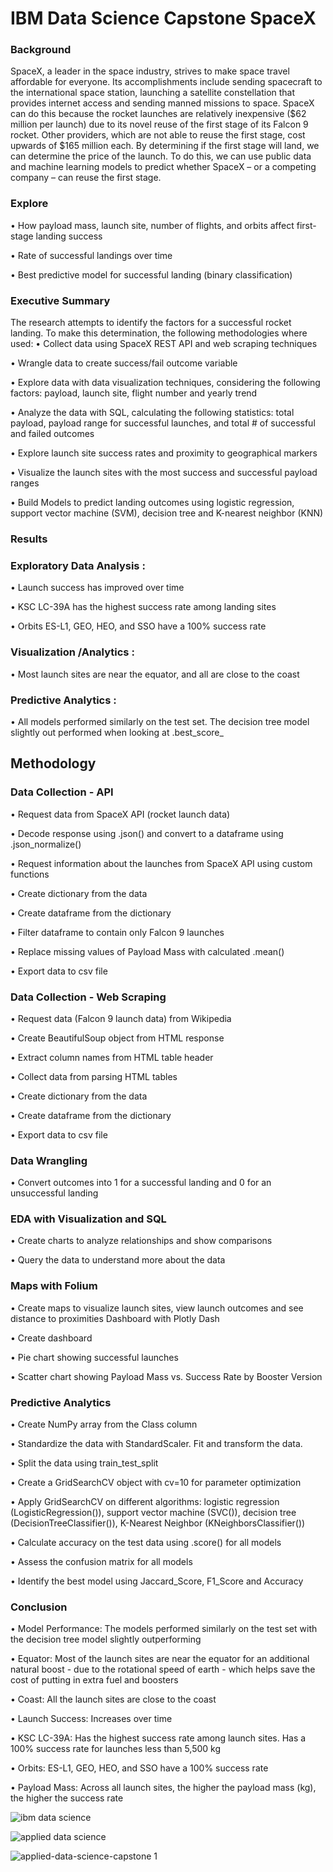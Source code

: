 # IBM Data Science Capstone SpaceX

### Background

SpaceX, a leader in the space industry, strives to make space travel affordable for everyone. Its accomplishments include sending spacecraft to the international space station, launching a satellite constellation that provides internet access and sending manned missions to space. SpaceX can do this because the rocket launches are relatively inexpensive ($62 million per launch) due to its novel reuse of the first stage of its Falcon 9 rocket. Other providers, which are not able to reuse the first stage, cost upwards of $165 million each. By determining if the first stage will land, we can determine the price of the launch. To do this, we can use public data and machine learning models to predict whether SpaceX – or a competing company – can reuse the first stage.

### Explore

•	How payload mass, launch site, number of flights, and orbits affect first-stage landing success

•	Rate of successful landings over time

•	Best predictive model for successful landing (binary classification)

### Executive Summary

The research attempts to identify the factors for a successful rocket landing. To make this determination, the following methodologies where used:
•	Collect data using SpaceX REST API and web scraping techniques

•	Wrangle data to create success/fail outcome variable

•	Explore data with data visualization techniques, considering the following factors: payload, launch site, flight number and yearly trend

•	Analyze the data with SQL, calculating the following statistics: total payload, payload range for successful launches, and total # of successful and failed outcomes

•	Explore launch site success rates and proximity to geographical markers

•	Visualize the launch sites with the most success and successful payload ranges

•	Build Models to predict landing outcomes using logistic regression, support vector machine (SVM), decision tree and K-nearest neighbor (KNN)

### Results

### Exploratory Data Analysis :

•	Launch success has improved over time

•	KSC LC-39A has the highest success rate among landing sites

•	Orbits ES-L1, GEO, HEO, and SSO have a 100% success rate

### Visualization /Analytics :

•	Most launch sites are near the equator, and all are close to the coast

### Predictive Analytics :

•	All models performed similarly on the test set. The decision tree model slightly out performed when looking at .best_score_

## Methodology

### Data Collection - API

•	Request data from SpaceX API (rocket launch data)

•	Decode response using .json() and convert to a dataframe using .json_normalize()

•	Request information about the launches from SpaceX API using custom functions

•	Create dictionary from the data

•	Create dataframe from the dictionary

•	Filter dataframe to contain only Falcon 9 launches

•	Replace missing values of Payload Mass with calculated .mean()

•	Export data to csv file

### Data Collection - Web Scraping

•	Request data (Falcon 9 launch data) from Wikipedia

•	Create BeautifulSoup object from HTML response

•	Extract column names from HTML table header

•	Collect data from parsing HTML tables

•	Create dictionary from the data

•	Create dataframe from the dictionary

•	Export data to csv file

### Data Wrangling

•	Convert outcomes into 1 for a successful landing and 0 for an unsuccessful landing

### EDA with Visualization and SQL

•	Create charts to analyze relationships and show comparisons

•	Query the data to understand more about the data

### Maps with Folium

•	Create maps to visualize launch sites, view launch outcomes and see distance to proximities
Dashboard with Plotly Dash

•	Create dashboard

•	Pie chart showing successful launches

•	Scatter chart showing Payload Mass vs. Success Rate by Booster Version

### Predictive Analytics

•	Create NumPy array from the Class column

•	Standardize the data with StandardScaler. Fit and transform the data.

•	Split the data using train_test_split

•	Create a GridSearchCV object with cv=10 for parameter optimization

•	Apply GridSearchCV on different algorithms: logistic regression (LogisticRegression()), support vector machine (SVC()), decision tree (DecisionTreeClassifier()), K-Nearest Neighbor (KNeighborsClassifier())

•	Calculate accuracy on the test data using .score() for all models

•	Assess the confusion matrix for all models

•	Identify the best model using Jaccard_Score, F1_Score and Accuracy

### Conclusion

•	Model Performance: The models performed similarly on the test set with the decision tree model slightly outperforming

•	Equator: Most of the launch sites are near the equator for an additional natural boost - due to the rotational speed of earth - which helps save the cost of putting in extra fuel and boosters

•	Coast: All the launch sites are close to the coast

•	Launch Success: Increases over time

•	KSC LC-39A: Has the highest success rate among launch sites. Has a 100% success rate for launches less than 5,500 kg

•	Orbits: ES-L1, GEO, HEO, and SSO have a 100% success rate

•	Payload Mass: Across all launch sites, the higher the payload mass (kg), the higher the success rate


![ibm data science](https://github.com/ashish050792/-IBM-Data-Science-Capstone-Project-for-SpaceX/assets/147066800/7a5bee13-859d-41c6-8e10-c849704d67c3)



![applied data science](https://github.com/ashish050792/-IBM-Data-Science-Capstone-Project-for-SpaceX/assets/147066800/19bf0ba0-4cc6-4805-9547-ba7533590c4b)


![applied-data-science-capstone 1](https://github.com/ashish050792/-IBM-Data-Science-Capstone-Project-for-SpaceX/assets/147066800/e900a1a9-a73a-4603-acd1-8251bda44ca0)
